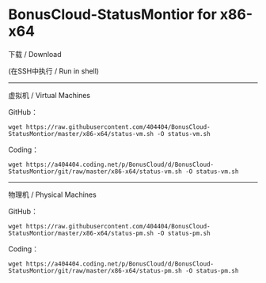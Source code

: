 # BonusCloud-StatusMontior for x86-x64

下载 / Download

(在SSH中执行 / Run in shell)

----------------------------------------------------------------------------------------------------------------------

虚拟机 / Virtual Machines

GitHub：
```
wget https://raw.githubusercontent.com/404404/BonusCloud-StatusMontior/master/x86-x64/status-vm.sh -O status-vm.sh
```

Coding：
```
wget https://a404404.coding.net/p/BonusCloud/d/BonusCloud-StatusMontior/git/raw/master/x86-x64/status-vm.sh -O status-vm.sh
```

----------------------------------------------------------------------------------------------------------------------

物理机 / Physical Machines

GitHub：
```
wget https://raw.githubusercontent.com/404404/BonusCloud-StatusMontior/master/x86-x64/status-pm.sh -O status-pm.sh
```

Coding：
```
wget https://a404404.coding.net/p/BonusCloud/d/BonusCloud-StatusMontior/git/raw/master/x86-x64/status-pm.sh -O status-pm.sh
```
